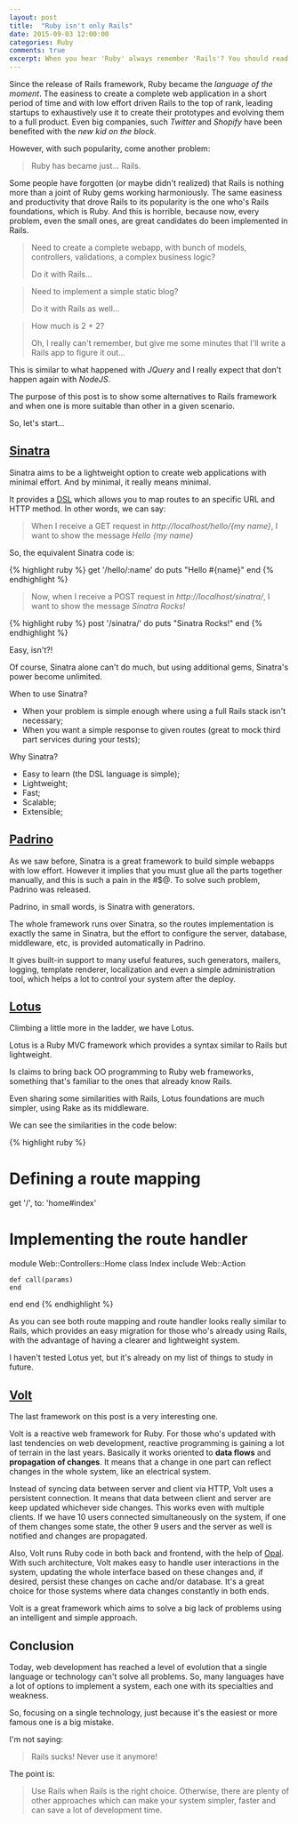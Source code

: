 ```yaml
---
layout: post
title:  "Ruby isn't only Rails"
date: 2015-09-03 12:00:00
categories: Ruby
comments: true
excerpt: When you hear 'Ruby' always remember 'Rails'? You should read this post...
---
```

Since the release of Rails framework, Ruby became the _language of the moment_. The easiness to create a complete web application in a short period of time and with low effort driven Rails to the top of rank, leading startups to exhaustively use it to create their prototypes and evolving them to a full product. Even big companies, such _Twitter_ and _Shopify_ have been benefited with the _new kid on the block_.

However, with such popularity, come another problem:

> Ruby has became just... Rails.

Some people have forgotten (or maybe didn't realized) that Rails is nothing more than a joint of Ruby gems working harmoniously.
The same easiness and productivity that drove Rails to its popularity is the one who's Rails foundations, which is Ruby. And this is horrible, because now, every problem, even the small ones, are great candidates do been implemented in Rails.

> Need to create a complete webapp, with bunch of models, controllers, validations, a complex business logic?
>
> Do it with Rails...

> Need to implement a simple static blog?
>
> Do it with Rails as well...

> How much is 2 + 2?
>
> Oh, I really can't remember, but give me some minutes that I'll write a Rails app to figure it out...

This is similar to what happened with _JQuery_ and I really expect that don't happen again with _NodeJS_.

The purpose of this post is to show some alternatives to Rails framework and when one is more suitable than other in a given scenario.

So, let's start...

[Sinatra][sinatra-website]
---------------------------
Sinatra aims to be a lightweight option to create web applications with minimal effort. And by minimal, it really means minimal.

It provides a [DSL][dsl-wiki] which allows you to map routes to an specific URL and HTTP method. In other words, we can say:

> When I receive a GET request in _http://localhost/hello/{my name}_, I want to show the message _Hello {my name}_

So, the equivalent Sinatra code is:

{% highlight ruby %}
get '/hello/:name' do
   puts "Hello #{name}"
end
{% endhighlight %}

> Now, when I receive a POST request in _http://localhost/sinatra/_, I want to show the message _Sinatra Rocks!_

{% highlight ruby %}
post '/sinatra/' do
   puts "Sinatra Rocks!"
end
{% endhighlight %}

Easy, isn't?!

Of course, Sinatra alone can't do much, but using additional gems, Sinatra's power become unlimited.

When to use Sinatra?

- When your problem is simple enough where using a full Rails stack isn't necessary;
- When you want a simple response to given routes (great to mock third part services during your tests);

Why Sinatra?

- Easy to learn (the DSL language is simple);
- Lightweight;
- Fast;
- Scalable;
- Extensible;

[Padrino][padrino-website]
--------------------------
As we saw before, Sinatra is a great framework to build simple webapps with low effort. However it implies that you must glue all the parts together manually, and this is such a pain in the #$@. To solve such problem, Padrino was released.

Padrino, in small words, is Sinatra with generators.

The whole framework runs over Sinatra, so the routes implementation is exactly the same in Sinatra, but the effort to configure the server, database, middleware, etc, is provided automatically in Padrino.

It gives built-in support to many useful features, such generators, mailers, logging, template renderer, localization and even a simple administration tool, which helps a lot to control your system after the deploy.

[Lotus][lotus-website]
----------------------
Climbing a little more in the ladder, we have Lotus.

Lotus is a Ruby MVC framework which provides a syntax similar to Rails but lightweight.

Is claims to bring back OO programming to Ruby web frameworks, something that's familiar to the ones that already know Rails.

Even sharing some similarities with Rails, Lotus foundations are much simpler, using Rake as its middleware.

We can see the similarities in the code below:

{% highlight ruby %}
# Defining a route mapping
get '/', to: 'home#index'

# Implementing the route handler
module Web::Controllers::Home
  class Index
    include Web::Action

    def call(params)
    end
  end
end
{% endhighlight %}

As you can see both route mapping and route handler looks really similar to Rails, which provides an easy migration for those who's already using Rails, with the advantage of having a clearer and lightweight system.

I haven't tested Lotus yet, but it's already on my list of things to study in future.

[Volt][volt-website]
--------------------
The last framework on this post is a very interesting one.

Volt is a reactive web framework for Ruby. For those who's updated with last tendencies on web development, reactive programming is gaining a lot of terrain in the last years. Basically it works oriented to **data flows** and **propagation of changes**. It means that a change in one part can reflect changes in the whole system, like an electrical system.

Instead of syncing data between server and client via HTTP, Volt uses a persistent connection. It means that data between client and server are keep updated whichever side changes. This works even with multiple clients. If we have 10 users connected simultaneously on the system, if one of them changes some state, the other 9 users and the server as well is notified and changes are propagated.

Also, Volt runs Ruby code in both back and frontend, with the help of [Opal][opal-website]. With such architecture, Volt makes easy to handle user interactions in the system, updating the whole interface based on these changes and, if desired, persist these changes on cache and/or database. It's a great choice for those systems where data changes constantly in both ends.

Volt is a great framework which aims to solve a big lack of problems using an intelligent and simple approach.

Conclusion
----------
Today, web development has reached a level of evolution that a single language or technology can't solve all problems. So, many languages have a lot of options to implement a system, each one with its specialties and weakness.

So, focusing on a single technology, just because it's the easiest or more famous one is a big mistake.

I'm not saying:

> Rails sucks! Never use it anymore!

The point is:

> Use Rails when Rails is the right choice. Otherwise, there are plenty of other approaches which can make your system simpler, faster and can save a lot of development time.

[sinatra-website]: http://www.sinatrarb.com/
[padrino-website]: http://www.padrinorb.com/
[lotus-website]: http://http://lotusrb.org/
[volt-website]: http://voltframework.com/
[opal-website]: http://opalrb.org/
[reactive-programming-wiki]: https://en.wikipedia.org/wiki/Reactive_programming
[dsl-wiki]: https://en.wikipedia.org/wiki/Domain-specific_language
